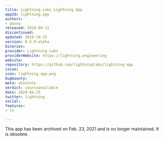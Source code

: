 ```yaml
---
title: Lightning Labs Lightning App
appId: lightning.app
authors:
- danny
released: 2018-09-11
discontinued: 
updated: 2019-10-25
version: 0.5.9-alpha
binaries: 
provider: Lightning Labs
providerWebsite: https://lightning.engineering
website: 
repository: https://github.com/lightninglabs/lightning-app
issue: 
icon: lightning.app.png
bugbounty: 
meta: obsolete
verdict: sourceavailable
date: 2024-04-25
twitter: lightning
social: 
features: 
- ln

---
```


This app has been archived on Feb. 23, 2021 and is no longer maintained. It is obsolete.
